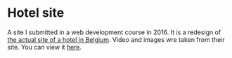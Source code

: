 # Hotel site

A site I submitted in a web development course in 2016. It is a redesign of [the actual
site of a hotel in Belgium](https://vintagehotel.be/). Video and images wre taken from
their site. You can view it [here](https://paschalissk.github.io/vintage-hotel/).
